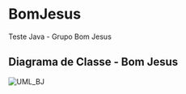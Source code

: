 # BomJesus
Teste Java - Grupo Bom Jesus
## Diagrama de Classe - Bom Jesus
![UML_BJ](https://user-images.githubusercontent.com/32420495/127953127-8a1a1923-81f5-461b-8185-ed31e3a6e350.jpg)
